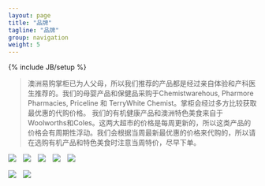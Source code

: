 ```yaml
---
layout: page
title: "品牌"
tagline: "品牌"
group: navigation
weight: 5
---
```

{% include JB/setup %}

<style type="text/css">
	.brands a {
		padding-right: 10px;
	}
</style>

> 澳洲易购掌柜已为人父母，所以我们推荐的产品都是经过亲自体验和产科医生推荐的。我们的母婴产品和保健品采购于Chemistwarehous, Pharmore Pharmacies, Priceline 和 TerryWhite Chemist。掌柜会经过多方比较获取最优惠的代购价格。 我们的有机健康产品和澳洲特色美食来自于Woolworths和Coles。这两大超市的价格是每周更新的，所以这类产品的价格会有周期性浮动。我们会根据当周最新最优惠的价格来代购的，所以请在选购有机产品和特色美食时注意当周特价，尽早下单。

<p class="brands">
	<a target="_blank" href="http://www.swisse.com/au"><img src="http://www.swisse.com/Static/Australia/Images/Nav/logo.gif"></a>
	<a target="_blank" href="http://www.naturesown.com.au"><img src="http://www.naturesown.com.au/wp-content/themes/naturesown/img/naturesown-logo.png"></a>
	<a target="_blank" href="http://www.bayer.com.au"><img src="http://www.bayer.com.au/html/images/main/bayer_logo.gif"></a>
	<a target="_blank" href="http://www.healthycare.com.au"><img src="http://www.healthycare.com.au/images/logo.jpg"></a>
	<a target="_blank" href="http://www.blackmores.com.au"><img src="http://www.blackmores.com.au/Standard.Website/Images/TodaysTheDay/logo_blackmores_header_white_bg_new.gif"></a>
</p>

<p class="brands">
	<a target="_blank" href="http://www.aveeno.com.au"><img src="http://www.aveeno.com.au/sites/default/files/images/layout/logo.gif"></a>
	<a target="_blank" href="http://www.gaiaskinnaturals.com"><img src="http://www.gaiaskinnaturals.com/skin1/images/gaia-skin+body-logo-small.jpg"></a>
</p>